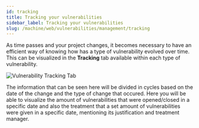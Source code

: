 ```yaml
---
id: tracking
title: Tracking your vulnerabilities
sidebar_label: Tracking your vulnerabilities
slug: /machine/web/vulnerabilities/management/tracking
---
```


As time passes and your project changes, it becomes necessary to have an efficient way
of knowing how has a type of vulnerability evolved over time. This can be visualized
in the **Tracking** tab available within each type of vulnerability.

![Vulnerability Tracking Tab](/img/web/vulnerabilities/management/vulnerabilities_tracking.png)

The information that can be seen here will be divided in cycles based on the date
of the change and the type of change that occured. Here you will be able to
visualize the amount of vulnerabilities that were opened/closed in a specific date
and also the treatment that a set amount of vulnerabilities were given in a
specific date, mentioning its justification and treatment manager.
